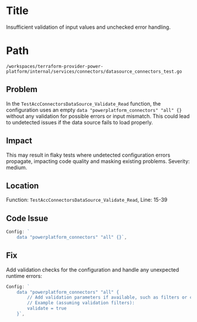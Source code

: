 # Title

Insufficient validation of input values and unchecked error handling.

# Path

`/workspaces/terraform-provider-power-platform/internal/services/connectors/datasource_connectors_test.go`

## Problem

In the `TestAccConnectorsDataSource_Validate_Read` function, the configuration uses an empty `data "powerplatform_connectors" "all" {}` without any validation for possible errors or input mismatch. This could lead to undetected issues if the data source fails to load properly.

## Impact

This may result in flaky tests where undetected configuration errors propagate, impacting code quality and masking existing problems. Severity: medium.

## Location

Function: `TestAccConnectorsDataSource_Validate_Read`, Line: 15-39

## Code Issue

```go
Config: `
    data "powerplatform_connectors" "all" {}`,
```

## Fix

Add validation checks for the configuration and handle any unexpected runtime errors:

```go
Config: `
    data "powerplatform_connectors" "all" {
        // Add validation parameters if available, such as filters or constraints.
        // Example (assuming validation filters):
        validate = true
    }`,
```